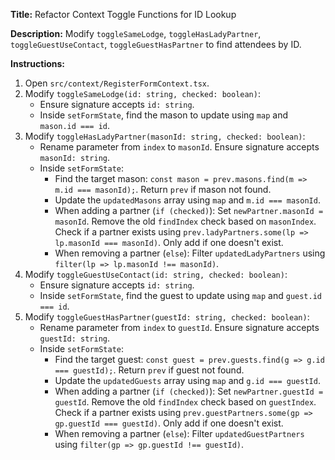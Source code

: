 **Title:** Refactor Context Toggle Functions for ID Lookup

**Description:** Modify `toggleSameLodge`, `toggleHasLadyPartner`, `toggleGuestUseContact`, `toggleGuestHasPartner` to find attendees by ID.

**Instructions:**

1.  Open `src/context/RegisterFormContext.tsx`.
2.  Modify `toggleSameLodge(id: string, checked: boolean)`:
    *   Ensure signature accepts `id: string`.
    *   Inside `setFormState`, find the mason to update using `map` and `mason.id === id`.
3.  Modify `toggleHasLadyPartner(masonId: string, checked: boolean)`:
    *   Rename parameter from `index` to `masonId`. Ensure signature accepts `masonId: string`.
    *   Inside `setFormState`:
        *   Find the target mason: `const mason = prev.masons.find(m => m.id === masonId);`. Return `prev` if mason not found.
        *   Update the `updatedMasons` array using `map` and `m.id === masonId`.
        *   When adding a partner (`if (checked)`): Set `newPartner.masonId = masonId`. Remove the old `findIndex` check based on `masonIndex`. Check if a partner exists using `prev.ladyPartners.some(lp => lp.masonId === masonId)`. Only add if one doesn't exist.
        *   When removing a partner (`else`): Filter `updatedLadyPartners` using `filter(lp => lp.masonId !== masonId)`.
4.  Modify `toggleGuestUseContact(id: string, checked: boolean)`:
    *   Ensure signature accepts `id: string`.
    *   Inside `setFormState`, find the guest to update using `map` and `guest.id === id`.
5.  Modify `toggleGuestHasPartner(guestId: string, checked: boolean)`:
    *   Rename parameter from `index` to `guestId`. Ensure signature accepts `guestId: string`.
    *   Inside `setFormState`:
        *   Find the target guest: `const guest = prev.guests.find(g => g.id === guestId);`. Return `prev` if guest not found.
        *   Update the `updatedGuests` array using `map` and `g.id === guestId`.
        *   When adding a partner (`if (checked)`): Set `newPartner.guestId = guestId`. Remove the old `findIndex` check based on `guestIndex`. Check if a partner exists using `prev.guestPartners.some(gp => gp.guestId === guestId)`. Only add if one doesn't exist.
        *   When removing a partner (`else`): Filter `updatedGuestPartners` using `filter(gp => gp.guestId !== guestId)`. 